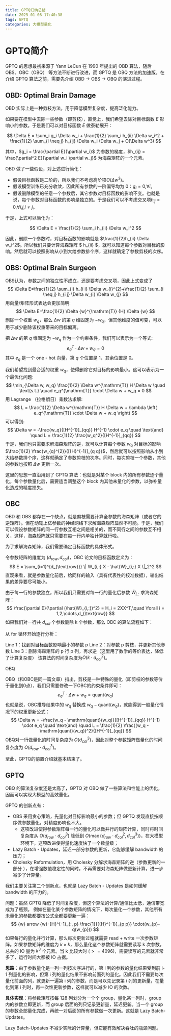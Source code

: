 ```yaml
---
title: GPTQ归纳总结
date: 2025-01-08 17:40:38
tags: GPTQ
categories: 大模型量化
---
```

# GPTQ简介
GPTQ 的思想最初来源于 Yann LeCun 在 1990 年提出的 OBD 算法，随后 OBS、OBC（OBQ） 等方法不断进行改进，而 GPTQ 是 OBQ 方法的加速版。在介绍 GPTQ 算法之前，需要先介绍 OBD -> OBS -> OBQ 的演进过程。

## OBD: Optimal Brain Damage

OBD 实际上是一种剪枝方法，用于降低模型复杂度，提高泛化能力。

如果要在模型中去除一些参数（即剪枝），直觉上，我们希望去除对目标函数 $E$ 影响小的参数。于是我们可以对目标函数 $E$ 做泰勒展开：

$$
\Delta E = \sum_i g_i \Delta w_i + \frac{1}{2} \sum_i h_{ii} \Delta w_i^2 + \frac{1}{2} \sum_{i \neq j} h_{ij} \Delta w_i \Delta w_j + O(\Delta w^3)
$$

其中，$g_i = \frac{\partial E}{\partial w_i}$ 为参数的梯度，$h_{ij} = \frac{\partial^2 E}{\partial w_i \partial w_j}$ 为海森矩阵的一个元素。

OBD 做了一些假设，对上述进行简化：

- 假设目标函数是二阶的，所以我们不考虑高阶项$O(\Delta w^3)$。
- 假设模型训练已充分收敛，因此所有参数的一阶偏导均为 0：$g_i = 0\text{,}\forall i$。
- 假设删除模型的任意一个参数后，其它参数对目标函数的影响不变。也就是说，每个参数对目标函数的影响是独立的。于是我们可以不考虑交叉项$h_{ij} = 0\text{,}\forall i\text{,}j\text{,}i \neq j$。

于是，上式可以简化为：

$$
\Delta E = \frac{1}{2} \sum_i h_{ii} \Delta w_i^2
$$

因此，删除一个参数时，对目标函数的影响就是 $\frac{1}{2}h_{ii} \Delta w_i^2$。所以我们只要计算海森矩阵 $ h_{ii} $，就可以知道每个参数对目标的影响。然后就可以按照影响从小到大给参数排个序，这样就确定了参数剪枝的次序。

## OBS: Optimal Brain Surgeon

OBS认为，参数之间的独立性不成立，还是要考虑交叉项，因此上式变成了
$$
\Delta E=\frac{1}{2} \sum_{i} h_{i i} \Delta w_{i}^{2}+\frac{1}{2} \sum_{i \neq j} h_{i j} \Delta w_{i} \Delta w_{j}
$$
用向量/矩阵形式表达会更加简明:
$$
\Delta E=\frac{1}{2} \Delta {w}^{\mathrm{T}} {H} \Delta {w}
$$
删除一个权重 $w_{q}$，那么 $\Delta {w}$ 的第 $q$ 维固定为 $-w_{q}$，但其他维度的值可变，可以用于减少删除该权重带来的目标偏离。

把 $\Delta {w}$ 的第 $q$ 维固定为 $-w_{q}$ 作为一个约束条件，我们可以表示为一个等式:
$$
e_q^T \cdot \Delta w + w_q = 0
$$
其中 ${e}_{{q}}$ 是一个 one - hot 向量，第 $q$ 个位置是 1，其余位置是 0。

我们希望找到最合适的权重 $w_{q}$，使得删除它对目标的影响最小。这可以表示为一个最优化问题:
$$
\min_{\Delta w, w_q} \frac{1}{2} \Delta w^{\mathrm{T}} H \Delta w \quad \text{s.t.} \quad e_q^{\mathrm{T}} \cdot \Delta w + w_q = 0
$$
用 Lagrange （拉格朗日）乘数法求解:
$$
L = \frac{1}{2} \Delta w^{\mathrm{T}} H \Delta w + \lambda \left( e_q^{\mathrm{T}} \cdot \Delta w + w_q \right)
$$
可以得到:
$$
\Delta w = -\frac{w_q}{[H^{-1}]_{qq}} H^{-1} \cdot e_q \quad \text{and} \quad L = \frac{1}{2} \frac{w_q^2}{[H^{-1}]_{qq}}
$$
于是，我们也只需要求解海森矩阵的逆，就可以计算每个参数 $w_{q}$ 对目标的影响 $\frac{1}{2} \frac{w_{q}^{2}}{[{H}^{-1}]_{q q}}$，然后就可以按照影响从小到大给参数排个序，这样就确定了参数剪枝的次序。同时，每次剪枝一个参数，其他的参数也按照 $\Delta {w}$ 更新一次。

这里的思想一直沿用到了 GPTQ 算法：也就是对某个 block 内的所有参数逐个量化，每个参数量化后，需要适当调整这个 block 内其他未量化的参数，以弥补量化造成的精度损失。
## OBC
OBD 和 OBS 都存在一个缺点，就是剪枝需要计算全参数的海森矩阵（或者它的逆矩阵）。但在动辄上亿参数的神经网络下求解海森矩阵显然不可能。于是，我们可以假设参数矩阵的同一行参数互相之间是相关的，而不同行之间的参数互不相关，这样，海森矩阵就只需要在每一行内单独计算就行啦。

为了求解海森矩阵，我们需要确定目标函数的具体形式。

令参数矩阵的维度为 $(d_{row},d_{col})$，OBC 论文的目标函数定义为：
$$
E = \sum_{i=1}^{d_{\text{row}}} \| W_{i,:} X - \hat{W}_{i,:} X \|_2^2
$$
直观来看，就是参数量化前后，给同样的输入（具有代表性的校准数据），输出结果的差异要尽可能小。

由于每一行的参数独立，所以我们只需要对每一行的量化后参数 $\hat{W}_{i,:}$ 求海森矩阵：
$$
\frac{\partial E}{\partial (\hat{W}_{i,:})^2} = H_i = 2XX^T,\quad \forall i = 1,2,\cdots,d_{\text{row}}
$$
如果我们对一行共 $d_{col}$ 个参数删除 k 个参数，那么 OBC 的算法流程如下：

从 for 循环开始逐行分析：

Line 1：找到对目标函数影响最小的参数 p
Line 2：对参数 p 剪枝，并更新其他参数
Line 3：删除海森矩阵的 p 行 p 列，再求逆（这里用了数学的等价表达，降低了计算复杂度）
该算法的时间复杂度为$O(k\cdot{d_{col}^2})$。

OBQ

OBQ（和OBC是同一篇文章）指出，剪枝是一种特殊的量化（即剪枝的参数等价于量化到0点），我们只需要修改一下OBC的约束条件即可：
$$
e_q^{\mathrm{T}} \cdot \Delta w + w_q = \mathrm{quant}(w_q)
$$
也就是说，OBC推导结果中的 $w_{q}$ 替换成 $w_{q}-\mathrm{quant}(w_{q})$，就能得到一般量化情况下的权重更新公式：
$$
\Delta w = -\frac{w_q - \mathrm{quant}(w_q)}{[H^{-1}]_{qq}} H^{-1} \cdot e_q \quad \text{and} \quad L = \frac{1}{2} \frac{(w_q - \mathrm{quant}(w_q))^2}{[H^{-1}]_{qq}}
$$
OBQ对一行做量化的时间复杂度为 $O(d_{col}^{3})$，因此对整个参数矩阵做量化的时间复杂度为 $O(d_{row} \cdot d_{col}^{3})$。

至此，GPTQ的前置介绍就基本结束了。

## GPTQ

OBQ 的算法复杂度还是太高了，GPTQ 对 OBQ 做了一些算法和性能上的优化，因而可以实现大模型的高效量化。

GPTQ 的创新点有：
- OBS 采用贪心策略，先量化对目标影响最小的参数；但 GPTQ 发现直接按顺序做参数量化，对精度影响也不大。
    - 这项改进使得参数矩阵每一行的量化可以做并行的矩阵计算，同时将时间复杂度从 $O(d_{row} \cdot d_{col}^{3})$ 降低到 $O(\max\{d_{row} \cdot d_{col}^{2}, d_{col}^{3}\})$，在大模型环境下，这项改进使得量化速度快了一个数量级；
- Lazy Batch - Updates，延迟一部分参数的更新，它能够缓解 bandwidth 的压力；
- Cholesky Reformulation，用 Cholesky 分解求海森矩阵的逆（参数更新的一部分 ），在增强数值稳定性的同时，不再需要对海森矩阵做更新计算，进一步减少了计算量。

我们主要关注第二个创新点，也就是 Lazy Batch - Updates 是如何缓解 bandwidth 的压力的。

问题：虽然 GPTQ 降低了时间复杂度，但这个算法的计算/通信比太低，通信带宽成为了瓶颈。
例如在量化某个参数矩阵的情况下，每次量化一个参数，其他所有未量化的参数都要按公式全都要更新一遍：
$$
{w} arrow {w}-{H}^{-1}_{:, p} \frac{1}{[{H}^{-1}]_{p p}} \cdot(w_{p}-q(w_{p}))
$$
如果每行的量化并行计算，那么每次更新过程就需要 read + write 一次参数矩阵。如果参数矩阵的维度为 $k \times k$，那么量化这个参数矩阵就需要读写 k 次参数，总共的 IO 量为 $k^3$ 个元素。当 k 比较大时 ($>=4096$)，需要读写的元素就非常多了，运行时间大都被 IO 占据。 

**思路**：由于参数量化是一列一列按次序进行的，第 i 列的参数的量化结果受到前 i-1 列量化的影响，但第 i 列的量化结果不影响前面列的量化。因此我们不需要每次量化前面的列，就更新一遍第 i 列的参数，而是可以先记录第 i 列的更新量，在量化到第 i 列时，再一次性更新参数，这样就可以减少 IO 的次数。

**具体实现**：将参数矩阵按每 128 列划分为一个个 group，量化某一列时，group 内的参数立即更新，而 group 后面的列只记录更新量，延迟更新。当一个 group 的参数全部量化完成，再统一对后面的所有参数做一次更新。这就是 Lazy Batch-Updates。

Lazy Batch-Updates 不减少实际的计算量，但它能有效解决吞吐的瓶颈问题。